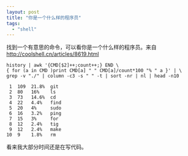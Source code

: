 ```yaml
---
layout: post
title: "你是一个什么样的程序员"
tags:
  - "shell"
---
```


找到一个有意思的命令，可以看你是一个什么样的程序员。来自 <http://coolshell.cn/articles/8619.html>

    history | awk '{CMD[$2]++;count++;} END \
    { for (a in CMD )print CMD[a] " " CMD[a]/count*100 "% " a }' | \
    grep -v "./" | column -c3 -s " " -t | sort -nr | nl | head -n10

     1  109  21.8%  git
     2  80   16%    ls
     3  73   14.6%  cd
     4  22   4.4%   find
     5  20   4%     sudo
     6  16   3.2%   ping
     7  15   3%     for
     8  12   2.4%   tig
     9  12   2.4%   make
    10  9    1.8%   rm

看来我大部分时间还是在写代码。
